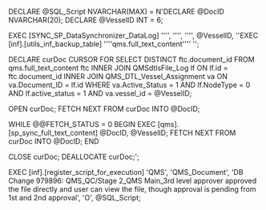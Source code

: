 DECLARE @SQL_Script NVARCHAR(MAX) = 
N'DECLARE @DocID NVARCHAR(20);
DECLARE @VesselID INT = 6;

EXEC [SYNC_SP_DataSynchronizer_DataLog] '''', '''', '''', @VesselID, ''EXEC [inf].[utils_inf_backup_table] ''''qms.full_text_content'''' '';

DECLARE curDoc CURSOR FOR
SELECT DISTINCT ftc.document_id
FROM qms.full_text_content ftc
INNER JOIN QMSdtlsFile_Log lf ON lf.id = ftc.document_id
INNER JOIN QMS_DTL_Vessel_Assignment va ON va.Document_ID = lf.id
WHERE va.Active_Status = 1 AND lf.NodeType = 0 AND lf.active_status = 1 AND va.vessel_id = @VesselID;

OPEN curDoc;
FETCH NEXT FROM curDoc INTO @DocID;

WHILE @@FETCH_STATUS = 0
BEGIN
	EXEC [qms].[sp_sync_full_text_content] @DocID, @VesselID;
    FETCH NEXT FROM curDoc INTO @DocID;
END

CLOSE curDoc;
DEALLOCATE curDoc;';

EXEC [inf].[register_script_for_execution] 
    'QMS', 
    'QMS_Document', 
    'DB Change 979896: QMS_QC/Stage 2_QMS Main_3rd level approver approved the file directly and user can view the file, though approval is pending from 1st and 2nd approval', 
    'O', 
    @SQL_Script;
